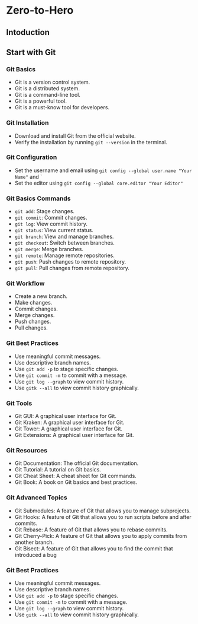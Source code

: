 # Zero-to-Hero

## Intoduction

## Start with Git
### Git Basics
- Git is a version control system.
- Git is a distributed system.
- Git is a command-line tool.
- Git is a powerful tool.
- Git is a must-know tool for developers.
### Git Installation
- Download and install Git from the official website.
- Verify the installation by running `git --version` in the terminal.
### Git Configuration
- Set the username and email using `git config --global user.name "Your Name"` and `
- Set the editor using `git config --global core.editor "Your Editor"`
### Git Basics Commands
- `git add`: Stage changes.
- `git commit`: Commit changes.
- `git log`: View commit history.
- `git status`: View current status.
- `git branch`: View and manage branches.
- `git checkout`: Switch between branches.
- `git merge`: Merge branches.
- `git remote`: Manage remote repositories.
- `git push`: Push changes to remote repository.
- `git pull`: Pull changes from remote repository.
### Git Workflow
- Create a new branch.
- Make changes.
- Commit changes.
- Merge changes.
- Push changes.
- Pull changes.
### Git Best Practices
- Use meaningful commit messages.
- Use descriptive branch names.
- Use `git add -p` to stage specific changes.
- Use `git commit -m` to commit with a message.
- Use `git log --graph` to view commit history.
- Use `gitk --all` to view commit history graphically.
### Git Tools
- Git GUI: A graphical user interface for Git.
- Git Kraken: A graphical user interface for Git.
- Git Tower: A graphical user interface for Git.
- Git Extensions: A graphical user interface for Git.
### Git Resources
- Git Documentation: The official Git documentation.
- Git Tutorial: A tutorial on Git basics.
- Git Cheat Sheet: A cheat sheet for Git commands.
- Git Book: A book on Git basics and best practices.
### Git Advanced Topics
- Git Submodules: A feature of Git that allows you to manage subprojects.
- Git Hooks: A feature of Git that allows you to run scripts before and after commits.
- Git Rebase: A feature of Git that allows you to rebase commits.
- Git Cherry-Pick: A feature of Git that allows you to apply commits from another branch.
- Git Bisect: A feature of Git that allows you to find the commit that introduced a bug
### Git Best Practices
- Use meaningful commit messages.
- Use descriptive branch names.
- Use `git add -p` to stage specific changes.
- Use `git commit -m` to commit with a message.
- Use `git log --graph` to view commit history.
- Use `gitk --all` to view commit history graphically.